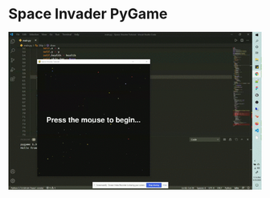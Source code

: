 # Space Invader PyGame


![Alt Text](https://github.com/utkarshkant/Space-Invader-PyGame/blob/master/Gameplay.gif)
